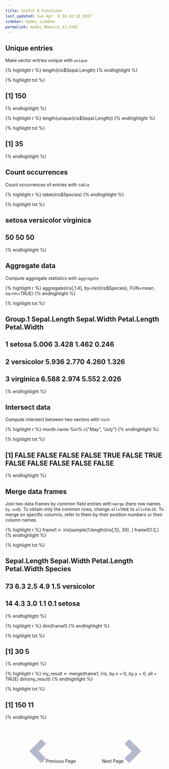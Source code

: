 ```yaml
---
title: Useful R Functions
last_updated: Sun Apr  9 16:12:13 2017
sidebar: mydoc_sidebar
permalink: mydoc_Rbasics_11.html
---
```


## Unique entries

Make vector entries unique with `unique`


{% highlight r %}
length(iris$Sepal.Length)
{% endhighlight %}

{% highlight txt %}
## [1] 150
{% endhighlight %}

{% highlight r %}
length(unique(iris$Sepal.Length))
{% endhighlight %}

{% highlight txt %}
## [1] 35
{% endhighlight %}

## Count occurrences

Count occurrences of entries with `table`

{% highlight r %}
table(iris$Species)
{% endhighlight %}

{% highlight txt %}
## 
##     setosa versicolor  virginica 
##         50         50         50
{% endhighlight %}

## Aggregate data

Compute aggregate statistics with `aggregate`

{% highlight r %}
aggregate(iris[,1:4], by=list(iris$Species), FUN=mean, na.rm=TRUE)
{% endhighlight %}

{% highlight txt %}
##      Group.1 Sepal.Length Sepal.Width Petal.Length Petal.Width
## 1     setosa        5.006       3.428        1.462       0.246
## 2 versicolor        5.936       2.770        4.260       1.326
## 3  virginica        6.588       2.974        5.552       2.026
{% endhighlight %}

## Intersect data

Compute intersect between two vectors with `%in%`

{% highlight r %}
month.name %in% c("May", "July")
{% endhighlight %}

{% highlight txt %}
##  [1] FALSE FALSE FALSE FALSE  TRUE FALSE  TRUE FALSE FALSE FALSE FALSE FALSE
{% endhighlight %}

## Merge data frames

Join two data frames by common field entries with `merge` (here row names `by.x=0`). To obtain only the common rows, change `all=TRUE` to `all=FALSE`. To merge on specific columns, refer to them by their position numbers or their column names.

{% highlight r %}
frame1 <- iris[sample(1:length(iris[,1]), 30), ]
frame1[1:2,]
{% endhighlight %}

{% highlight txt %}
##    Sepal.Length Sepal.Width Petal.Length Petal.Width    Species
## 73          6.3         2.5          4.9         1.5 versicolor
## 14          4.3         3.0          1.1         0.1     setosa
{% endhighlight %}

{% highlight r %}
dim(frame1)
{% endhighlight %}

{% highlight txt %}
## [1] 30  5
{% endhighlight %}

{% highlight r %}
my_result <- merge(frame1, iris, by.x = 0, by.y = 0, all = TRUE)
dim(my_result)
{% endhighlight %}

{% highlight txt %}
## [1] 150  11
{% endhighlight %}

<br><br><center><a href="mydoc_Rbasics_10.html"><img src="images/left_arrow.png" alt="Previous page."></a>Previous Page &nbsp; &nbsp; &nbsp; &nbsp; &nbsp; &nbsp; &nbsp; &nbsp; &nbsp; &nbsp; Next Page
<a href="mydoc_Rbasics_12.html"><img src="images/right_arrow.png" alt="Next page."></a></center>
